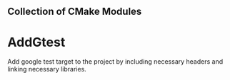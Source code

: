 ## Collection of CMake Modules

# AddGtest
Add google test target to the project by including necessary headers and linking necessary libraries.